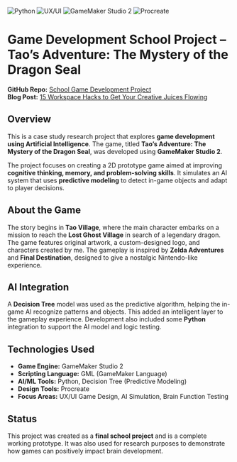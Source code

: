 
![Python](https://img.shields.io/badge/python-3670A0?style=for-the-badge&logo=python&logoColor=ffdd54)
![UX/UI](https://img.shields.io/badge/UX%2FUI-000000?style=for-the-badge&logo=figma&logoColor=white)
![GameMaker Studio 2](https://img.shields.io/badge/GameMaker_Studio_2-000000?style=for-the-badge&logo=yoYo%20games&logoColor=white)
![Procreate](https://img.shields.io/badge/Procreate-000000?style=for-the-badge&logo=procreate&logoColor=white)

# Game Development School Project – Tao’s Adventure: The Mystery of the Dragon Seal

**GitHub Repo:** [School Game Development Project](https://github.com/eriimarie/School_game_development_project)  
**Blog Post:** [15 Workspace Hacks to Get Your Creative Juices Flowing](https://erikalinares19894.wixsite.com/youngmi/post/15-workspace-hacks-to-get-your-creative-juices-flowing)

## Overview

This is a case study research project that explores **game development using Artificial Intelligence**. The game, titled **Tao’s Adventure: The Mystery of the Dragon Seal**, was developed using **GameMaker Studio 2**.

The project focuses on creating a 2D prototype game aimed at improving **cognitive thinking, memory, and problem-solving skills**. It simulates an AI system that uses **predictive modeling** to detect in-game objects and adapt to player decisions.

## About the Game

The story begins in **Tao Village**, where the main character embarks on a mission to reach the **Lost Ghost Village** in search of a legendary dragon. The game features original artwork, a custom-designed logo, and characters created by me. The gameplay is inspired by **Zelda Adventures** and **Final Destination**, designed to give a nostalgic Nintendo-like experience.

## AI Integration

A **Decision Tree** model was used as the predictive algorithm, helping the in-game AI recognize patterns and objects. This added an intelligent layer to the gameplay experience. Development also included some **Python** integration to support the AI model and logic testing.

## Technologies Used

- **Game Engine:** GameMaker Studio 2  
- **Scripting Language:** GML (GameMaker Language)  
- **AI/ML Tools:** Python, Decision Tree (Predictive Modeling)  
- **Design Tools:** Procreate  
- **Focus Areas:** UX/UI Game Design, AI Simulation, Brain Function Testing

## Status

This project was created as a **final school project** and is a complete working prototype. It was also used for research purposes to demonstrate how games can positively impact brain development.



